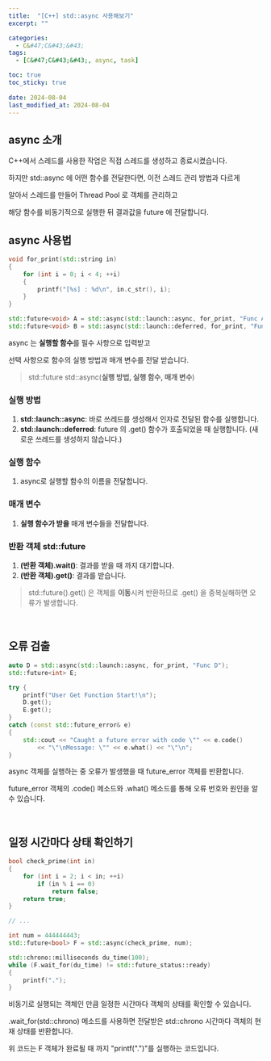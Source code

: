 ```yaml
---
title:  "[C++] std::async 사용해보기"
excerpt: ""

categories:
  - C&#47;C&#43;&#43;
tags:
  - [C&#47;C&#43;&#43;, async, task]

toc: true
toc_sticky: true
 
date: 2024-08-04
last_modified_at: 2024-08-04
---
```


## async 소개

C++에서 스레드를 사용한 작업은 직접 스레드를 생성하고 종료시켰습니다.  

하지만 std::async 에 어떤 함수를 전달한다면, 이전 스레드 관리 방법과 다르게  

알아서 스레드를 만들어 Thread Pool 로 객체를 관리하고  

해당 함수를 비동기적으로 실행한 뒤 결과값을 future 에 전달합니다.  

## async 사용법

```c++
void for_print(std::string in)
{
	for (int i = 0; i < 4; ++i)
	{
		printf("[%s] : %d\n", in.c_str(), i);
	}
}

std::future<void> A = std::async(std::launch::async, for_print, "Func A");
std::future<void> B = std::async(std::launch::deferred, for_print, "Func B");
```

async 는 **실행할 함수**를 필수 사항으로 입력받고  

선택 사항으로 함수의 실행 방법과 매개 변수를 전달 받습니다.  

> std::future<T> std::async(**실행 방법, 실행 함수, 매개 변수**)  

### 실행 방법
1. **std::launch::async**: 바로 쓰레드를 생성해서 인자로 전달된 함수를 실행합니다.  
2. **std::launch::deferred**: future 의 .get() 함수가 호출되었을 때 실행합니다. (새로운 쓰레드를 생성하지 않습니다.)

### 실행 함수
1. async로 실행할 함수의 이름을 전달합니다.  

### 매개 변수
1. **실행 함수가 받을** 매개 변수들을 전달합니다.

### 반환 객체 std::future<T>
1. **(반환 객체).wait()**: 결과를 받을 때 까지 대기합니다.  
2. **(반환 객체).get()**: 결과를 받습니다.  

> std::future<T>().get() 은 객체를 **이동**시켜 반환하므로 .get() 을 중복실해하면 오류가 발생합니다.  

<br/>

## 오류 검출

```c++
auto D = std::async(std::launch::async, for_print, "Func D");
std::future<int> E;

try {
	printf("User Get Function Start!\n");
	D.get();
	E.get();
}
catch (const std::future_error& e)
{
	std::cout << "Caught a future error with code \"" << e.code()
		<< "\"\nMessage: \"" << e.what() << "\"\n";
}
```

async 객체를 실행하는 중 오류가 발생했을 때 future_error 객체를 반환합니다.  

future_error 객체의 .code() 메소드와 .what() 메소드를 통해 오류 번호와 원인을 알 수 있습니다.  

<br/>

## 일정 시간마다 상태 확인하기

```c++
bool check_prime(int in)
{
	for (int i = 2; i < in; ++i)
		if (in % i == 0)
			return false;
	return true;
}

// ...

int num = 444444443;
std::future<bool> F = std::async(check_prime, num);

std::chrono::milliseconds du_time(100);
while (F.wait_for(du_time) != std::future_status::ready)
{
	printf(".");
}
```

비동기로 실행되는 객체인 만큼 일정한 시간마다 객체의 상태를 확인할 수 있습니다.  

.wait_for(std::chrono) 메소드를 사용하면 전달받은 std::chrono 시간마다 객체의 현재 상태를 반환합니다.  

위 코드는 F 객체가 완료될 때 까지 "printf(".")"를 실행하는 코드입니다.  

<br/>




